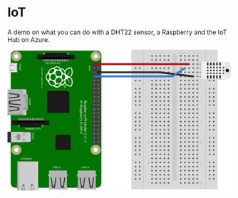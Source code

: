 IoT
===

A demo on what you can do with a DHT22 sensor, a Raspberry and the IoT Hub on Azure.

![DHT22 Schema](Resources/DHT22Sketch_bb.svg)
